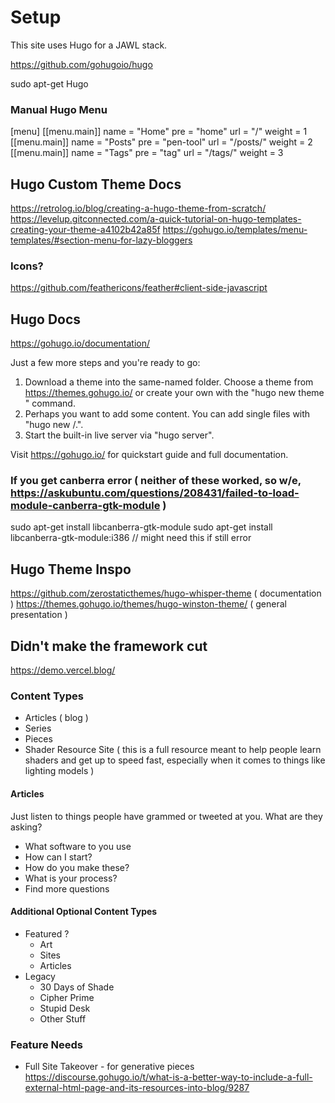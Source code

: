 # Setup
This site uses Hugo for a JAWL stack.

https://github.com/gohugoio/hugo

sudo apt-get Hugo

### Manual Hugo Menu
[menu]
  [[menu.main]]
    name = "Home"
    pre = "home"
    url = "/"
    weight = 1
  [[menu.main]]
    name = "Posts"
    pre = "pen-tool"
    url = "/posts/"
    weight = 2
  [[menu.main]]
    name = "Tags"
    pre = "tag"
    url = "/tags/"
    weight = 3

## Hugo Custom Theme Docs
https://retrolog.io/blog/creating-a-hugo-theme-from-scratch/
https://levelup.gitconnected.com/a-quick-tutorial-on-hugo-templates-creating-your-theme-a4102b42a85f
https://gohugo.io/templates/menu-templates/#section-menu-for-lazy-bloggers

### Icons?
https://github.com/feathericons/feather#client-side-javascript

## Hugo Docs
https://gohugo.io/documentation/

Just a few more steps and you're ready to go:

1. Download a theme into the same-named folder.
   Choose a theme from https://themes.gohugo.io/ or
   create your own with the "hugo new theme <THEMENAME>" command.
2. Perhaps you want to add some content. You can add single files
   with "hugo new <SECTIONNAME>/<FILENAME>.<FORMAT>".
3. Start the built-in live server via "hugo server".

Visit https://gohugo.io/ for quickstart guide and full documentation.

### If you get canberra error ( neither of these worked, so w/e, https://askubuntu.com/questions/208431/failed-to-load-module-canberra-gtk-module )
sudo apt-get install libcanberra-gtk-module
sudo apt-get install libcanberra-gtk-module:i386        // might need this if still error

## Hugo Theme Inspo
https://github.com/zerostaticthemes/hugo-whisper-theme      ( documentation )
https://themes.gohugo.io/themes/hugo-winston-theme/         ( general presentation )

## Didn't make the framework cut
https://demo.vercel.blog/

### Content Types
* Articles ( blog )
* Series
* Pieces
* Shader Resource Site ( this is a full resource meant to help people learn shaders and get up to speed fast, especially when it comes to things like lighting models )

#### Articles
Just listen to things people have grammed or tweeted at you. What are they asking?
- What software to you use
- How can I start?
- How do you make these?
- What is your process?
- Find more questions

#### Additional Optional Content Types
* Featured ?
    - Art
    - Sites
    - Articles
* Legacy
    - 30 Days of Shade
    - Cipher Prime
    - Stupid Desk
    - Other Stuff

### Feature Needs

* Full Site Takeover - for generative pieces
https://discourse.gohugo.io/t/what-is-a-better-way-to-include-a-full-external-html-page-and-its-resources-into-blog/9287

